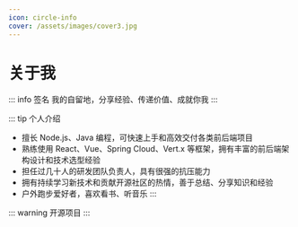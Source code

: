 ```yaml
---
icon: circle-info
cover: /assets/images/cover3.jpg
---
```


# 关于我

::: info 签名
我的自留地，分享经验、传递价值、成就你我
:::

::: tip 个人介绍
* 擅长 Node.js、Java 编程，可快速上手和高效交付各类前后端项目
* 熟练使用 React、Vue、Spring Cloud、Vert.x 等框架，拥有丰富的前后端架构设计和技术选型经验
* 担任过几十人的研发团队负责人，具有很强的抗压能力
* 拥有持续学习新技术和贡献开源社区的热情，善于总结、分享知识和经验
* 户外跑步爱好者，喜欢看书、听音乐
:::

::: warning 开源项目
:::